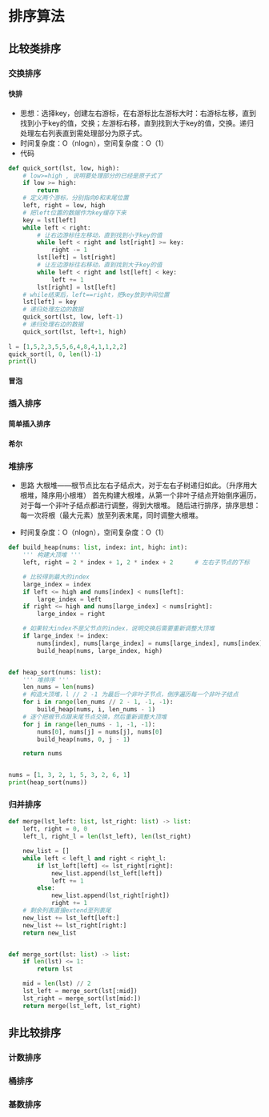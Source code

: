 # 排序算法

## 比较类排序

### 交换排序

#### 快排

- 思想：选择key，创建左右游标，在右游标比左游标大时：右游标左移，直到找到小于key的值，交换；左游标右移，直到找到大于key的值，交换。递归处理左右列表直到需处理部分为原子式。
- 时间复杂度：O（nlogn），空间复杂度：O（1）
- 代码

```python
def quick_sort(lst, low, high):
    # low>=high , 说明要处理部分的已经是原子式了
    if low >= high:
        return
    # 定义两个游标，分别指向0和末尾位置
    left, right = low, high
    # 把left位置的数据作为key缓存下来
    key = lst[left]
    while left < right:
        # 让右边游标往左移动，直到找到小于key的值
        while left < right and lst[right] >= key:
            right -= 1
        lst[left] = lst[right]
        # 让左边游标往右移动，直到找到大于key的值
        while left < right and lst[left] < key:
            left += 1
        lst[right] = lst[left]
    # while结束后，left==right，把key放到中间位置
    lst[left] = key
    # 递归处理左边的数据
    quick_sort(lst, low, left-1)
    # 递归处理右边的数据
    quick_sort(lst, left+1, high)
 
l = [1,5,2,3,5,5,6,4,8,4,1,1,2,2]
quick_sort(l, 0, len(l)-1)
print(l)
```

#### 冒泡

### 插入排序

#### 简单插入排序

#### 希尔

### 堆排序

- 思路
    大根堆——根节点比左右子结点大，对于左右子树递归如此。（升序用大根堆，降序用小根堆）
    首先构建大根堆，从第一个非叶子结点开始倒序遍历，对于每一个非叶子结点都进行调整，得到大根堆。
    随后进行排序，排序思想：每一次将根（最大元素）放至列表末尾，同时调整大根堆。

- 时间复杂度：O（nlogn），空间复杂度：O（1）

```py
def build_heap(nums: list, index: int, high: int):
    ''' 构建大顶堆 '''
    left, right = 2 * index + 1, 2 * index + 2      # 左右子节点的下标

    # 比较得到最大的index
    large_index = index
    if left <= high and nums[index] < nums[left]:
        large_index = left
    if right <= high and nums[large_index] < nums[right]:
        large_index = right

    # 如果较大index不是父节点的index，说明交换后需要重新调整大顶堆
    if large_index != index:
        nums[index], nums[large_index] = nums[large_index], nums[index]
        build_heap(nums, large_index, high)


def heap_sort(nums: list):
    ''' 堆排序 '''
    len_nums = len(nums)
    # 构造大顶堆，l // 2 -1 为最后一个非叶子节点，倒序遍历每一个非叶子结点
    for i in range(len_nums // 2 - 1, -1, -1):
        build_heap(nums, i, len_nums - 1)
    # 逐个把根节点跟末尾节点交换，然后重新调整大顶堆
    for j in range(len_nums - 1, -1, -1):
        nums[0], nums[j] = nums[j], nums[0]
        build_heap(nums, 0, j - 1)

    return nums


nums = [1, 3, 2, 1, 5, 3, 2, 6, 1]
print(heap_sort(nums))
```

### 归并排序

```py
def merge(lst_left: list, lst_right: list) -> list:
    left, right = 0, 0
    left_l, right_l = len(lst_left), len(lst_right)

    new_list = []
    while left < left_l and right < right_l:
        if lst_left[left] <= lst_right[right]:
            new_list.append(lst_left[left])
            left += 1
        else:
            new_list.append(lst_right[right])
            right += 1
    # 剩余列表直接extend至列表尾
    new_list += lst_left[left:]
    new_list += lst_right[right:]
    return new_list


def merge_sort(lst: list) -> list:
    if len(lst) <= 1:
        return lst

    mid = len(lst) // 2
    lst_left = merge_sort(lst[:mid])
    lst_right = merge_sort(lst[mid:])
    return merge(lst_left, lst_right)
```

## 非比较排序

### 计数排序

### 桶排序

### 基数排序
